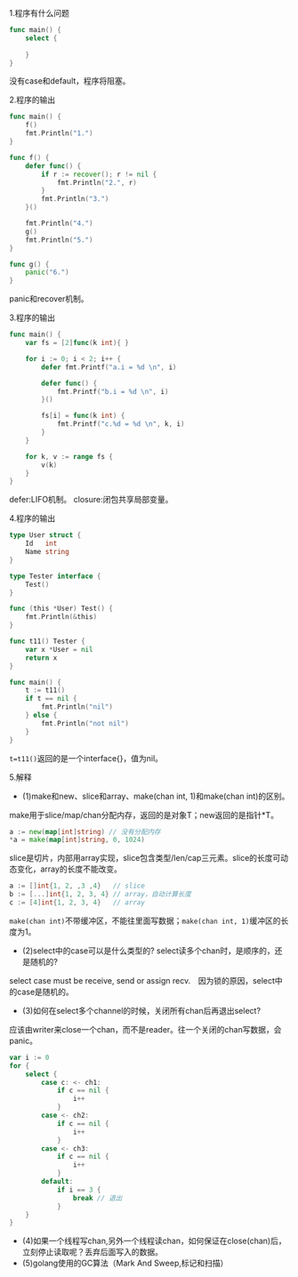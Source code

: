 1.程序有什么问题
```go
func main() {
    select {
    
    }
}
```
没有case和default，程序将阻塞。


2.程序的输出
```go
func main() {
    f()
    fmt.Println("1.")
}

func f() {
    defer func() {
        if r := recover(); r != nil {
            fmt.Println("2.", r)
        }
		fmt.Println("3.")
    }()

    fmt.Println("4.")
    g()
    fmt.Println("5.")
}

func g() {
    panic("6.")
}
```
panic和recover机制。


3.程序的输出
```go
func main() {
	var fs = [2]func(k int){ }

	for i := 0; i < 2; i++ {
		defer fmt.Printf("a.i = %d \n", i)

		defer func() {
			fmt.Printf("b.i = %d \n", i) 
		}()

		fs[i] = func(k int) {
			fmt.Printf("c.%d = %d \n", k, i)
		}
	}

	for k, v := range fs {
		v(k)
	}
}
```
defer:LIFO机制。
closure:闭包共享局部变量。


4.程序的输出
```go
type User struct {
	Id   int
	Name string
}

type Tester interface {
	Test()
}

func (this *User) Test() {
	fmt.Println(&this)
}

func t11() Tester {
	var x *User = nil
	return x
}

func main() {
	t := t11()
	if t == nil {
		fmt.Println("nil")
	} else {
		fmt.Println("not nil")
	}
}
```
`t=t11()`返回的是一个interface{}，值为nil。


5.解释
*	(1)make和new、slice和array、make(chan int, 1)和make(chan int)的区别。

make用于slice/map/chan分配内存，返回的是对象T；new返回的是指针*T。
```go
a := new(map[int]string) // 没有分配内存
*a = make(map[int]string, 0, 1024)
```
slice是切片，内部用array实现，slice包含类型/len/cap三元素。slice的长度可动态变化，array的长度不能改变。
```go
a := []int{1, 2, ,3 ,4}   // slice
b := [...]int{1, 2, 3, 4} // array，自动计算长度
c := [4]int{1, 2, 3, 4}   // array
```

`make(chan int)`不带缓冲区，不能往里面写数据；`make(chan int, 1)`缓冲区的长度为1。

*	(2)select中的case可以是什么类型的? select读多个chan时，是顺序的，还是随机的?

select case must be receive, send or assign recv.　因为锁的原因，select中的case是随机的。

*	(3)如何在select多个channel的时候，关闭所有chan后再退出select?

应该由writer来close一个chan，而不是reader。往一个关闭的chan写数据，会panic。
```go
var i := 0
for {
	select {
		case c: <- ch1:
			if c == nil {
				i++
			}
		case <- ch2:
			if c == nil {
				i++
			}
		case <- ch3:
			if c == nil {
				i++
			}
		default:
			if i == 3 {
				break // 退出
			}
	}
}
```

*	(4)如果一个线程写chan,另外一个线程读chan，如何保证在close(chan)后，立刻停止读取呢？丢弃后面写入的数据。
*	(5)golang使用的GC算法（Mark And Sweep,标记和扫描）

